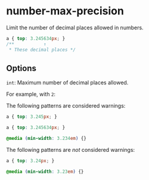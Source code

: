 # number-max-precision

Limit the number of decimal places allowed in numbers.

```css
a { top: 3.245634px; }
/**           ↑
 * These decimal places */
```

## Options

`int`: Maximum number of decimal places allowed.

For example, with `2`:

The following patterns are considered warnings:

```css
a { top: 3.245px; }
```

```css
a { top: 3.245634px; }
```

```css
@media (min-width: 3.234em) {}
```

The following patterns are *not* considered warnings:

```css
a { top: 3.24px; }
```

```css
@media (min-width: 3.23em) {}
```
